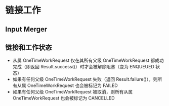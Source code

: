 # 链接工作

## Input Merger

## 链接和工作状态

+ 从属 OneTimeWorkRequest 仅在其所有父级 OneTimeWorkRequest 都成功完成（即返回 Result.success()）时才会被解除阻塞（变为 ENQUEUED 状态）
+ 如果有任何父级 OneTimeWorkRequest 失败（返回 Result.failure()），则所有从属 OneTimeWorkRequest 也会被标记为 FAILED
+ 如果有任何父级 OneTimeWorkRequest 被取消，则所有从属 OneTimeWorkRequest 也会被标记为 CANCELLED

